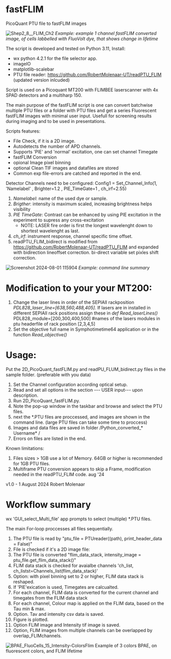 # fastFLIM
PicoQuant PTU file to fastFLIM images

![Shep2_8__FLIM_Ch2](https://github.com/user-attachments/assets/e0e79cfb-ae82-4749-bbf3-0a56ec9524e6)
*Example: example 1 channel fastFLIM converted image, of cells labbelled with FluoVolt dye, that shows change in lifetime*

The script is developed and tested on Python 3.11, Install:

- wx python 4.2.1 for the file selector app.
- imageIO
- matplotlib-scalebar 
- PTU file reader: https://github.com/RobertMolenaar-UT/readPTU_FLIM (updated version inlcuded)

Script is used on a Picoquant MT200 with FLIMBEE laserscanner with 4x SPAD detectors and a multiharp 150.

The main purpose of the fastFLIM script is one can convert batchwise multiple PTU files or a folder with PTU files and get a series Fluorescent fastFLIM images with minimal user input. Usefull for screening results during imaging and to be used in presentations.

Scripts features:  
- File Check, if it is a 2D  image.
- Autodetects the number of APD channels. 
- Supports 'PIE' and 'normal' excitation, one can set channel Timegate
- fastFLIM Conversion
- opional Image pixel binning
- optional Clean TIF images and datafiles are stored
- Common exp file-errors are catched and reported in the end.

Detector Channels need to be configured:
Config1 = Set_Channel_Info(1,
                           'Namelabel'   ,
                           Brighter=1.2      ,
                           PIE_TimeGate=1  ,
                           ch_irf=2.55)

1. *Namelabel*: name of the used dye or sample.
2. *Brigther*: 	intensity is maximum scaled, increasing brightness helps visibility
3. *PIE TimeGate*: Contrast can be enhanced by using PIE excitation in the experiment to supress any cross-excitation 
	- NOTE: LASER fire order is first the longest wavelenght down to shortest wavelenght as last.
4. *ch_irf*: instrument response, channel specific time offset.
5. readPTU_FLIM_bidirect is modified from https://github.com/RobertMolenaar-UT/readPTU_FLIM and expanded with bidirection lineoffset correction. bi-direct variable set pixles shift correction.

![Screenshot 2024-08-01 115904](https://github.com/user-attachments/assets/d5c1737b-26cc-4bff-8c75-d49b447a3d44)
*Example: command line summary*

# Modification to your your MT200:

1.  Change the laser lines in order of the SEPIAII rackposition *PDL828_laser_line=[638,560,488,405]*. If lasers are in installed in different SEPIAII rack positions assign these in *def Read_laserLines()*  PDL828_module=[200,300,400,500]  #names of the lasers modules in ptu headerfile of rack position [2,3,4,5] 	
2.  Set the objective full name in Symphotimetime64 application or in the function *Read_objective()*

# Usage: 

Put the 2D_PicoQuant_fastFLIM.py and readPU_FLUM_bidirect.py files in the sample folder. (preferable with you data)

1. Set the Channel configuration according optical setup.
2. Read and set all options in the section --- USER input---  upon description.
3. Run 2D_PicoQuant_fastFLIM.py.
4. Note the pop-up window in the taskbar and browse and select the PTU files.
5. next the *.PTU files are proccessed, and images are shown in the command line. (large PTU files can take some time to proccess)
6. Images and data files are saved in folder /Python_converted_* Username* /
7. Errors on files are listed in the end.

Known limitations: 

1. Files sizes > 1GB use a lot of Memory. 64GB or higher is recommended for 1GB PTU files. 
2. Multiframe PTU conversion appears to skip a Frame, modification needed in the readPTU_FLIM code. aug '24


v1.0 - 1 August 2024 Robert Molenaar 



# Workflow summary
 
wx 'GUI_select_Multi_file' app prompts to select (multiple) *.PTU files. 

The main For-loop proccesses all files sequentially.

1. The PTU file is read by "ptu_file  = PTUreader((path), print_header_data = False)"
2. File is checked if it's a 2D image file:
3. The PTU file is converted "flim_data_stack, intensity_image = ptu_file.get_flim_data_stack()"
4. FLIM data stack is checked for avaialbe channels 'ch_list, ch_listst=Channels_list(flim_data_stack)'
5. Option: with pixel binning set to 2 or higher, FLIM data stack is reshaped.
6. If 'PIE'exication is used, Timegates are calcualted.
7. For each channel, FLIM data is converted for the current channel and timegates from the FLIM data stack
8. For each channel, Colour map is applied on the FLIM data, based on the Tau min & max.
9. Option. Tav and intensity csv data is saved.
10. Figure is plotted.
11. Option  FLIM image and Intensity tif image is saved.
12. Option, FLIM images from multiple channels can be overlapped by overlap_FLIMchannels.



![BPAE_FluoCells_15_Intensity-ColorsFlim](https://github.com/user-attachments/assets/29c58286-3122-4350-bd14-29ffc5203c6f)
Example of 3 colors BPAE, on fluorescent colors, and FLIM lifetime


